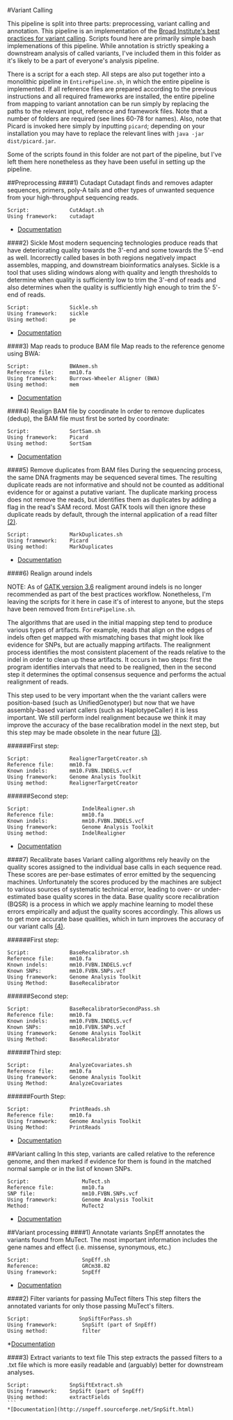 #Variant Calling

This pipeline is split into three parts: preprocessing, variant calling and annotation. This pipeline is an implementation of the [Broad Institute's best practices for variant calling](https://www.broadinstitute.org/gatk/guide/best-practices.php). Scripts found here are primarily simple bash implemenations of this pipeline. While annotation is strictly speaking a downstream analysis of called variants, I've included them in this folder as it's likely to be a part of everyone's analysis pipeline.

There is a script for a each step. All steps are also put together into a monolithic pipeline in `EntirePipeline.sh`, in which the entire pipeline is implemented. If all reference files are prepared according to the previous instructions and all required frameworks are installed, the entire pipeline from mapping to variant annotation can be run simply by replacing the paths to the relevant input, reference and framework files. Note that a number of folders are required (see lines 60-78 for names). Also, note that Picard is invoked here simply by inputting `picard`; depending on your installation you may have to replace the relevant lines with `java -jar dist/picard.jar`.

Some of the scripts found in this folder are not part of the pipeline, but I've left them here nonetheless as they have been useful in setting up the pipeline.


##Preprocessing
####1) Cutadapt
Cutadapt finds and removes adapter sequences, primers, poly-A tails and other types of unwanted sequence from your high-throughput sequencing reads.

```
Script:				CutAdapt.sh
Using framework:	cutadapt
```
* [Documentation](https://cutadapt.readthedocs.io/en/stable/)

####2) Sickle
Most modern sequencing technologies produce reads that have deteriorating quality towards the 3'-end and some towards the 5'-end as well. Incorrectly called bases in both regions negatively impact assembles, mapping, and downstream bioinformatics analyses. Sickle is a tool that uses sliding windows along with quality and length thresholds to determine when quality is sufficiently low to trim the 3'-end of reads and also determines when the quality is sufficiently high enough to trim the 5'-end of reads.
```
Script:				Sickle.sh
Using framework:	sickle
Using method:       pe
```
* [Documentation](https://github.com/najoshi/sickle)

####3) Map reads to produce BAM file 
Map reads to the reference genome using BWA:
```
Script:				BWAmem.sh
Reference file:		mm10.fa
Using framework:	Burrows-Wheeler Aligner (BWA)
Using method:		mem
```
* [Documentation](http://bio-bwa.sourceforge.net/bwa.shtml)

####4) Realign BAM file by coordinate
In order to remove duplicates (dedup), the BAM file must first be sorted by coordinate:
```
Script:				SortSam.sh
Using framework:	Picard
Using method:		SortSam
```
* [Documentation](https://broadinstitute.github.io/picard/command-line-overview.html#SortSam)

####5) Remove duplicates from BAM files
During the sequencing process, the same DNA fragments may be sequenced several times. The resulting duplicate reads are not informative and should not be counted as additional evidence for or against a putative variant. The duplicate marking process does not remove the reads, but identifies them as duplicates by adding a flag in the read's SAM record. Most GATK tools will then ignore these duplicate reads by default, through the internal application of a read filter [(2)](https://www.broadinstitute.org/gatk/guide/bp_step.php?p=1).
```
Script:				MarkDuplicates.sh
Using framework:	Picard
Using method:		MarkDuplicates
```
* [Documentation](https://broadinstitute.github.io/picard/command-line-overview.html#MarkDuplicates)

####6) Realign around indels

NOTE: As of [GATK version 3.6](http://gatkforums.broadinstitute.org/gatk/discussion/7712/version-highlights-for-gatk-version-3-6) realigment around indels is no longer recommended as part of the best practices workflow. Nonetheless, I'm leaving the scripts for it here in case it's of interest to anyone, but the steps have been removed from `EntirePipeline.sh`.

The algorithms that are used in the initial mapping step tend to produce various types of artifacts. For example, reads that align on the edges of indels often get mapped with mismatching bases that might look like evidence for SNPs, but are actually mapping artifacts. The realignment process identifies the most consistent placement of the reads relative to the indel in order to clean up these artifacts. It occurs in two steps: first the program identifies intervals that need to be realigned, then in the second step it determines the optimal consensus sequence and performs the actual realignment of reads.

This step used to be very important when the the variant callers were position-based (such as UnifiedGenotyper) but now that we have assembly-based variant callers (such as HaplotypeCaller) it is less important. We still perform indel realignment because we think it may improve the accuracy of the base recalibration model in the next step, but this step may be made obsolete in the near future [(3)](https://www.broadinstitute.org/gatk/guide/bp_step.php?p=1).

######First step:
```
Script:				RealignerTargetCreator.sh
Reference file: 	mm10.fa
Known indels: 		mm10.FVBN.INDELS.vcf
Using framework:	Genome Analysis Toolkit	
Using method:		RealignerTargetCreator
```

######Second step:
```
Script:					IndelRealigner.sh
Reference file:			mm10.fa
Known indels: 			mm10.FVBN.INDELS.vcf
Using framework:		Genome Analysis Toolkit
Using method:			IndelRealigner
```
* [Documentation](https://www.broadinstitute.org/gatk/guide/article?id=38)

####7) Recalibrate bases
Variant calling algorithms rely heavily on the quality scores assigned to the individual base calls in each sequence read. These scores are per-base estimates of error emitted by the sequencing machines. Unfortunately the scores produced by the machines are subject to various sources of systematic technical error, leading to over- or under-estimated base quality scores in the data. Base quality score recalibration (BQSR) is a process in which we apply machine learning to model these errors empirically and adjust the quality scores accordingly. This allows us to get more accurate base qualities, which in turn improves the accuracy of our variant calls [(4)](https://www.broadinstitute.org/gatk/guide/bp_step.php?p=1).

######First step:
```
Script:             BaseRecalibrator.sh
Reference file:     mm10.fa
Known indels:       mm10.FVBN.INDELS.vcf
Known SNPs:         mm10.FVBN.SNPs.vcf
Using framework:    Genome Analysis Toolkit
Using Method:       BaseRecalibrator
````

######Second step:
```
Script:             BaseRecalibratorSecondPass.sh
Reference file:     mm10.fa
Known indels:       mm10.FVBN.INDELS.vcf
Known SNPs:         mm10.FVBN.SNPs.vcf
Using framework:    Genome Analysis Toolkit
Using Method:       BaseRecalibrator
````

######Third step:
```
Script:             AnalyzeCovariates.sh
Reference file:     mm10.fa
Using framework:    Genome Analysis Toolkit
Using Method:       AnalyzeCovariates
````

######Fourth Step:
```
Script:             PrintReads.sh
Reference file:     mm10.fa
Using framework:    Genome Analysis Toolkit
Using Method:       PrintReads
````
* [Documentation](https://www.broadinstitute.org/gatk/guide/article?id=2801)

##Variant calling
In this step, variants are called relative to the reference genome, and then marked if evidence for them is found in the matched normal sample or in the list of known SNPs.
```
Script: 				MuTect.sh
Reference file:			mm10.fa
SNP file:		    	mm10.FVBN.SNPs.vcf
Using framework:		Genome Analysis Toolkit
Method:		  	  	    MuTect2
````
* [Documentation](https://www.broadinstitute.org/gatk/guide/tooldocs/org_broadinstitute_gatk_tools_walkers_cancer_m2_MuTect2.php)


##Variant processing
####1) Annotate variants
SnpEff annotates the variants found from MuTect. The most important information includes the gene names and effect (i.e. missense, synonymous, etc.)
```
Script:					SnpEff.sh
Reference:		   	    GRCm38.82
Using framework:		SnpEff
````
* [Documentation](http://snpeff.sourceforge.net/SnpEff_manual.html#run)

####2) Filter variants for passing MuTect filters
This step filters the annotated variants for only those passing MuTect's filters.
```
Script:	      		   SnpSiftForPass.sh
Using framework:		SnpSift (part of SnpEff)
Using method:		  	filter
```
*[Documentation](http://snpeff.sourceforge.net/SnpSift.html)

####3) Extract variants to text file
This step extracts the passed filters to a .txt file which is more easily readable and (arguably) better for downstream analyses.
````
Script:             SnpSiftExtract.sh
Using framework:    SnpSift (part of SnpEff)
Using method:       extractFields
```
*[Documentation](http://snpeff.sourceforge.net/SnpSift.html)

